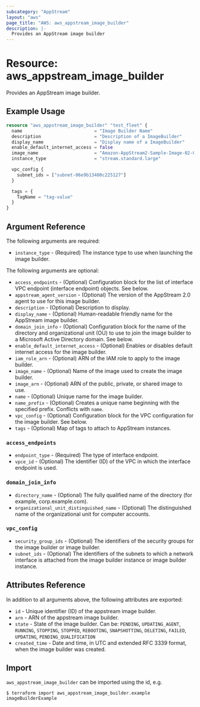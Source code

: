 ```yaml
---
subcategory: "AppStream"
layout: "aws"
page_title: "AWS: aws_appstream_image_builder"
description: |-
  Provides an AppStream image builder
---
```


# Resource: aws_appstream_image_builder

Provides an AppStream image builder.

## Example Usage

```terraform
resource "aws_appstream_image_builder" "test_fleet" {
  name                           = "Image Builder Name"
  description                    = "Description of a ImageBuilder"
  display_name                   = "Display name of a ImageBuilder"
  enable_default_internet_access = false
  image_name                     = "Amazon-AppStream2-Sample-Image-02-04-2019"
  instance_type                  = "stream.standard.large"

  vpc_config {
    subnet_ids = ["subnet-06e9b13400c225127"]
  }

  tags = {
    TagName = "tag-value"
  }
}
```

## Argument Reference

The following arguments are required:

* `instance_type` - (Required) The instance type to use when launching the image builder.

The following arguments are optional:

* `access_endpoints` - (Optional) Configuration block for the list of interface VPC endpoint (interface endpoint) objects. See below.
* `appstream_agent_version` - (Optional) The version of the AppStream 2.0 agent to use for this image builder.
* `description` - (Optional) Description to display.
* `display_name` - (Optional) Human-readable friendly name for the AppStream image builder.
* `domain_join_info` - (Optional) Configuration block for the name of the directory and organizational unit (OU) to use to join the image builder to a Microsoft Active Directory domain. See below.
* `enable_default_internet_access` - (Optional) Enables or disables default internet access for the image builder.
* `iam_role_arn` - (Optional) ARN of the IAM role to apply to the image builder.
* `image_name` - (Optional) Name of the image used to create the image builder.
* `image_arn` - (Optional) ARN of the public, private, or shared image to use.
* `name` - (Optional) Unique name for the image builder.
* `name_prefix` -  (Optional) Creates a unique name beginning with the specified prefix. Conflicts with `name`.
* `vpc_config` - (Optional) Configuration block for the VPC configuration for the image builder. See below.
* `tags` - (Optional) Map of tags to attach to AppStream instances.


### `access_endpoints`

* `endpoint_type` - (Required) The type of interface endpoint.
* `vpce_id` - (Optional) The identifier (ID) of the VPC in which the interface endpoint is used.

### `domain_join_info`

* `directory_name` - (Optional) The fully qualified name of the directory (for example, corp.example.com).
* `organizational_unit_distinguished_name` - (Optional) The distinguished name of the organizational unit for computer accounts.

### `vpc_config`

* `security_group_ids` - (Optional) The identifiers of the security groups for the image builder or image builder.
* `subnet_ids` - (Optional) The identifiers of the subnets to which a network interface is attached from the image builder instance or image builder instance.


## Attributes Reference

In addition to all arguments above, the following attributes are exported:

* `id` - Unique identifier (ID) of the appstream image builder.
* `arn` - ARN of the appstream image builder.
* `state` - State of the image builder. Can be: `PENDING`, `UPDATING_AGENT`, `RUNNING`, `STOPPING`, `STOPPED`, `REBOOTING`, `SNAPSHOTTING`, `DELETING`, `FAILED`, `UPDATING`, `PENDING_QUALIFICATION`
* `created_time` -  Date and time, in UTC and extended RFC 3339 format, when the image builder was created.


## Import

`aws_appstream_image_builder` can be imported using the id, e.g.

```
$ terraform import aws_appstream_image_builder.example imageBuilderExample